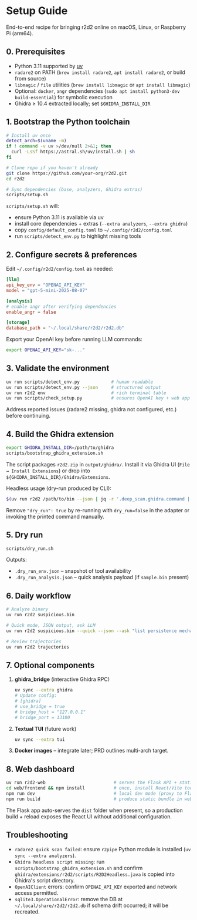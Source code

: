 # Setup Guide

End-to-end recipe for bringing r2d2 online on macOS, Linux, or Raspberry Pi (arm64).

## 0. Prerequisites
- Python 3.11 supported by [uv](https://github.com/astral-sh/uv)
- `radare2` on PATH (`brew install radare2`, `apt install radare2`, or build from source)
- `libmagic` / `file` utilities (`brew install libmagic` or `apt install libmagic`)
- Optional: `docker`, `angr` dependencies (`sudo apt install python3-dev build-essential`) for symbolic execution
- Ghidra ≥ 10.4 extracted locally; set `$GHIDRA_INSTALL_DIR`

## 1. Bootstrap the Python toolchain
```bash
# Install uv once
detect_arch=$(uname -m)
if ! command -v uv >/dev/null 2>&1; then
  curl -LsSf https://astral.sh/uv/install.sh | sh
fi

# Clone repo if you haven't already
git clone https://github.com/your-org/r2d2.git
cd r2d2

# Sync dependencies (base, analyzers, Ghidra extras)
scripts/setup.sh
```
`scripts/setup.sh` will:
- ensure Python 3.11 is available via uv
- install core dependencies + extras (`--extra analyzers`, `--extra ghidra`)
- copy `config/default_config.toml` to `~/.config/r2d2/config.toml`
- run `scripts/detect_env.py` to highlight missing tools

## 2. Configure secrets & preferences
Edit `~/.config/r2d2/config.toml` as needed:
```toml
[llm]
api_key_env = "OPENAI_API_KEY"
model = "gpt-5-mini-2025-08-07"

[analysis]
# enable angr after verifying dependencies
enable_angr = false

[storage]
database_path = "~/.local/share/r2d2/r2d2.db"
```
Export your OpenAI key before running LLM commands:
```bash
export OPENAI_API_KEY="sk-..."
```

## 3. Validate the environment
```bash
uv run scripts/detect_env.py            # human readable
uv run scripts/detect_env.py --json     # structured output
uv run r2d2 env                         # rich terminal table
uv run scripts/check_setup.py           # ensures OpenAI key + web app wiring
```
Address reported issues (radare2 missing, ghidra not configured, etc.) before continuing.

## 4. Build the Ghidra extension
```bash
export GHIDRA_INSTALL_DIR=/path/to/ghidra
scripts/bootstrap_ghidra_extension.sh
```
The script packages `r2d2.zip` in `output/ghidra/`. Install it via Ghidra UI (`File → Install Extensions`) or drop into `${GHIDRA_INSTALL_DIR}/Ghidra/Extensions`.

Headless usage (dry-run produced by CLI):
```bash
$(uv run r2d2 /path/to/bin --json | jq -r '.deep_scan.ghidra.command | join(" ")')
```
Remove `"dry_run": true` by re-running with `dry_run=false` in the adapter or invoking the printed command manually.

## 5. Dry run
```bash
scripts/dry_run.sh
```
Outputs:
- `.dry_run_env.json` – snapshot of tool availability
- `.dry_run_analysis.json` – quick analysis payload (if `sample.bin` present)

## 6. Daily workflow
```bash
# Analyze binary
uv run r2d2 suspicious.bin

# Quick mode, JSON output, ask LLM
uv run r2d2 suspicious.bin --quick --json --ask "list persistence mechanisms"

# Review trajectories
uv run r2d2 trajectories
```

## 7. Optional components
1. **ghidra_bridge** (interactive Ghidra RPC)
   ```bash
   uv sync --extra ghidra
   # Update config:
   # [ghidra]
   # use_bridge = true
   # bridge_host = "127.0.0.1"
   # bridge_port = 13100
   ```

2. **Textual TUI** (future work)
   ```bash
   uv sync --extra tui
   ```

3. **Docker images** – integrate later; PRD outlines multi-arch target.

## 8. Web dashboard
```bash
uv run r2d2-web                          # serves the Flask API + static assets
cd web/frontend && npm install           # once, install React/Vite toolchain
npm run dev                              # local dev mode (proxy to Flask)
npm run build                            # produce static bundle in web/frontend/dist
```
The Flask app auto-serves the `dist` folder when present, so a production build + reload exposes the React UI without additional configuration.

## Troubleshooting
- `radare2 quick scan failed`: ensure `r2pipe` Python module is installed (`uv sync --extra analyzers`).
- `Ghidra headless script missing`: run `scripts/bootstrap_ghidra_extension.sh` and confirm `ghidra/extensions/r2d2/scripts/R2D2Headless.java` is copied into Ghidra's script directory.
- `OpenAIClient` errors: confirm `OPENAI_API_KEY` exported and network access permitted.
- `sqlite3.OperationalError`: remove the DB at `~/.local/share/r2d2/r2d2.db` if schema drift occurred; it will be recreated.
